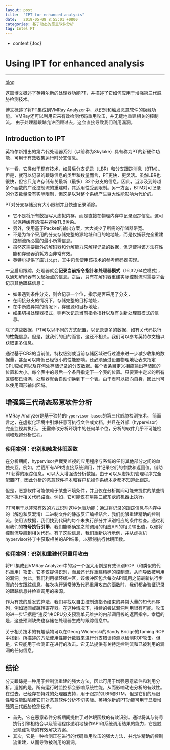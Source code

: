 ```yaml
---
layout: post
title:  "IPT for enhanced analysis"
date:   2019-05-08 8:55:01 +0800
categories: 基于动态的恶意软件分析
tag: Intel PT
---
```

* content
{:toc}


# Using IPT for enhanced analysis

---
[blog](https://www.vmray.com/cyber-security-blog/back-to-the-past-using-intels-processor-trace-for-enhanced-analysis/)

这篇博文概述了英特尔新的处理器功能PT，并描述了它如何应用于增强第三代威胁检测技术。 

博文概述了将PT集成到VMRay Analyzer中，以识别和触发恶意软件的隐藏功能。 VMRay还可以利用它来有效检测代码重用攻击，并无缝地重建相关的控制流。 由于处理器跟踪允许回顾过去，这会直接导致我们利用漏洞。

## Introduction to IPT

英特尔新推出的第六代处理器系列（以前称为Skylake）具有称为PT的新硬件功能，可用于有效收集运行时分支信息。

乍一看，它类似于现有技术，如最后分支记录（LBR）和分支跟踪消息（BTM）。但是，就可以记录的跟踪信息的类型和数量而言，PT更快，更灵活。虽然LBR也很快，但它只允许存储有关最新（最多）32个分支的信息。因此，当涉及到跨越多个函数的广泛控制流的重建时，其适用性受到限制。另一方面，BTM对可记录的分支数量没有实际限制，但这是以对整个系统产生巨大性能影响为代价的。

PT对分支存储没有大小限制并且快速记录消除。

* 它不是将所有数据写入虚拟内存，而是直接在物理内存中记录跟踪信息。这可以保持缓存清洁并避免TLB污染。
* 另外，使用基于Packet的输出方案，大大减少了所需的存储器带宽。
* 不是为每个采用的分支存储完整的源地址和目的地地址，而是仅捕获完全重建控制流所必需的最小所需信息。
* 虽然这需要额外的解码器和分解能力来解释记录的数据，但这使得该方法在性能和存储器消耗方面非常有效。
* 英特尔提供了库`libipt`，其中包含使用该技术的参考解码器实现。

一旦启用跟踪，处理器就会**记录当前指令指针和处理器模式**（16,32,64位模式），以通知解码器有关起始点的信息。之后，只有在解码器重建实际控制流时需要才会记录其他跟踪信息：

* 如果遇到条件分支，则会记录一个位，指示是否采用了分支，
* 在间接分支的情况下，存储完整的目标地址，
* 在中断或异常的情况下，存储源和目标地址，
* 如果切换处理器模式，则再次记录当前指令指针以及有关新处理器模式的信息。

除了这些数据，PT可以以不同的方式配置，以记录更多的数据，如有关代码执行的**性能**信息。但是，就我们的目的而言，这还不相关。我们可以参考英特尔文档以获取更多信息。

通过基于CR3的当前值，特权级别或当前存储区域进行过滤来进一步减少收集的数据量，甚至可以降低已经很小的性能影响。还必须通过设置物理地址表来指定CPU应如何以及在何处存储记录的分支数据。每个表条目定义相应输出存储区的位置和大小。每个表中的最后一个条目指定下一个表的位置。只要表中定义的所有区域都已填满，处理器就会自动切换到下一个表。由于表可以指向自身，因此也可以使用圆形输出区域。

## 增强第三代动态恶意软件分析

VMRay Analyzer是基于独特的`hypervisor-based`的第三代威胁检测技术。 简而言之，在虚拟化环境中引爆任意可执行文件或文档，并且在外部（hypervisor）完全监视其执行。 无需修改分析环境中的任何单个位，分析的软件几乎不可能检测和规避分析过程。

### 使用案例：识别和触发休眠函数

在分析期间，hypervisor拦截受监视的应用程序与系统的任何其他部分之间的单独交互。例如，拦截所有API或直接系统调用，并记录它们的参数和返回值。借助PT获得的跟踪信息，可以大大增强该分析数据。由于可以从虚拟机管理程序完全配置PT，因此分析的恶意软件样本和客户机操作系统本身都不知道此跟踪。

但是，恶意软件可能依赖于某些环境条件，并且仅在分析期间可能未提供的某些情况下执行相关代码路径。例如，它可能仅在星期三或东欧的机器上执行。

PT可用于以非常有效的方式识别这种休眠功能：通过将记录的跟踪信息与内存中的（解包和反混淆）二进制文件的静态反汇编相结合，我们能够重建精确的控制流。使用该数据，我们找到代码的每个未执行部分并识别相应的条件检查。通过利用我们的**符号执行引擎**，我们能够确定之前调用的相应API的相关输出值，以便将控制流导航到相关代码。有了这些信息，我们重新执行示例，并从虚拟机hypervisor补丁中获取相关的API结果，以强制执行休眠函数。

### 使用案例：识别和重建代码重用攻击

将PT集成到VMRay Analyzer中的另一个强大用例是有效识别ROP（和类似的代码重用）攻击。它不仅提供识别，而且还允许重建精确的控制流，从而导致被利用的漏洞。为此，我们利用循环缓冲区，该缓冲区包含每次API调用之前最新执行步骤的分支跟踪信息。每次执行通常涉及代码重用攻击的函数时，我们都会验证记录的跟踪信息并检查调用的来源。

作为有效的启发式算法，我们寻找以自由控制流指令结束的异常大量的短代码序列，例如返回或跳转寄存器。在这种情况下，持续的尝试漏洞利用很有可能。攻击的进一步证据是“违反”由CPU分支预测单元维护的内部调用栈的返回指令。幸运的是，这些预测缺失也存储在处理器生成的跟踪信息中。

关于相关技术的有趣读物可以在Georg Wicherski的Sandy Bridge的Taming ROP中找到。所描述的方法使用性能计数器来进行分支错误预测以检测ROP攻击。但是，它只能用于检测正在进行的攻击。它无法提供有关特定控制流和已被利用的漏洞的任何信息。

## 结论

分支跟踪是一种用于控制流重建的强大方法，因此可用于增强恶意软件和利用分析。遗憾的是，所有运行时监控都会影响系统性能，从而影响动态分析的有效性。在过去，已经存在特殊的处理器支持，用于跟踪的LBR和BTM。但是它们的局限性和性能缺陷使它们对恶意软件分析不切实际。英特尔新的PT功能可用于显着增强第三代威胁检测技术。

* 首先，它在恶意软件分析期间提供了对休眠函数的有效识别。通过将其与符号执行引擎相结合以及管理程序透明地操作API和系统调用结果的能力，它是触发隐藏功能的有效解决方案。
* 其次，它是一种检测正在进行的代码重用攻击的强大方法，并允许精确的控制流重建，从而导致被利用的漏洞。